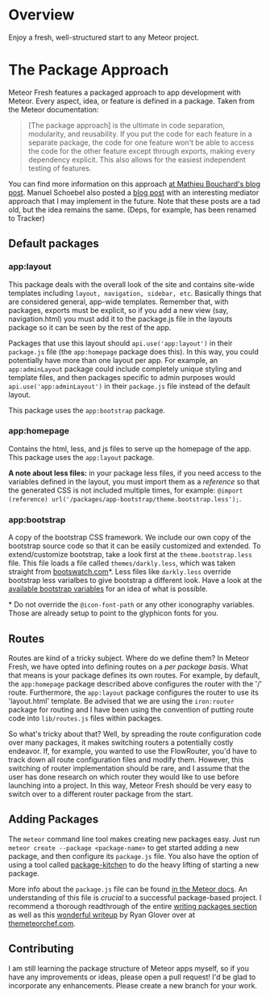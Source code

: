 # Overview

Enjoy a fresh, well-structured start to any Meteor project. 

# The Package Approach

Meteor Fresh features a packaged approach to app development with Meteor. Every aspect, idea, or feature is defined in a package. Taken from the Meteor documentation:

> [The package approach] is the ultimate in code separation, modularity, and reusability. If you put the code for each feature in a separate package, the code for one feature won't be able to access the code for the other feature except through exports, making every dependency explicit. This also allows for the easiest independent testing of features.

You can find more information on this approach [at Mathieu Bouchard's blog post](http://www.matb33.me/2013/09/05/meteor-project-structure.html). Manuel Schoebel also posted a [blog post](http://www.manuel-schoebel.com/blog/meteorjs-package-only-app-structure-with-mediator-pattern) with an interesting mediator approach that I may implement in the future. Note that these posts are a tad old, but the idea remains the same. (Deps, for example, has been renamed to Tracker)

## Default packages

### app:layout

This package deals with the overall look of the site and contains site-wide templates including `layout, navigation, sidebar, etc`. Basically things that are considered general, app-wide templates. Remember that, with packages, exports must be explicit, so if you add a new view (say, navigation.html) you must add it to the package.js file in the layouts package so it can be seen by the rest of the app.

Packages that use this layout should `api.use('app:layout')` in their `package.js` file (the `app:homepage` package does this). In this way, you could potentially have more than one layout per app. For example, an `app:adminLayout` package could include completely unique styling and template files, and then packages specific to admin purposes would `api.use('app:adminLayout')` in their `package.js` file instead of the default layout.

This package uses the `app:bootstrap` package.

### app:homepage

Contains the html, less, and js files to serve up the homepage of the app. This package uses the `app:layout` package. 

**A note about less files:** in your package less files, if you need access to the variables defined in the layout, you must import them as a *reference* so that the generated CSS is not included multiple times, for example: `@import (reference) url('/packages/app-bootstrap/theme.bootstrap.less');`.

### app:bootstrap

A copy of the bootstrap CSS framework. We include our own copy of the bootstrap source code so that it can be easily customized and extended. To extend/customize bootstrap, take a look first at the `theme.bootstrap.less` file. This file loads a file called `themes/darkly.less`, which was taken straight from [bootswatch.com](http://bootswatch.com)\*. Less files like `darkly.less` override bootstrap less varialbes to give bootstrap a different look. Have a look at the [available bootstrap variables](http://getbootstrap.com/customize/#less-variables) for an idea of what is possible. 

\* Do not override the `@icon-font-path` or any other iconography variables. Those are already setup to point to the glyphicon fonts for you.  

## Routes

Routes are kind of a tricky subject. Where do we define them? In Meteor Fresh, we have opted into defining routes on a *per package basis*. What that means is your package defines its own routes. For example, by default, the `app:homepage` package described above configures the router with the '/' route. Furthermore, the `app:layout` package configures the router to use its 'layout.html' template. Be advised that we are using the `iron:router` package for routing and I have been using the convention of putting route code into `lib/routes.js` files within packages. 

So what's tricky about that? Well, by spreading the route configuration code over many packages, it makes switching routers a potentially costly endeavor. If, for example, you wanted to use the FlowRouter, you'd have to track down all route configuration files and modify them. However, this switching of router implementation should be rare, and I assume that the user has done research on which router they would like to use before launching into a project. In this way, Meteor Fresh
should be very easy to switch over to a different router package from the start. 

## Adding Packages

The `meteor` command line tool makes creating new packages easy. Just run `meteor create --package <package-name>` to get started adding a new package, and then configure its `package.js` file. You also have the option of using a tool called [package-kitchen](https://github.com/chicagogrooves/meteor-package-kitchen) to do the heavy lifting of starting a new package. 

More info about the `package.js` file can be found [in the Meteor docs](http://docs.meteor.com/#/full/packagejs). An understanding of this file is *crucial* to a successful package-based project. I recommend a thorough readthrough of the entire [writing packages
section](http://docs.meteor.com/#/full/writingpackages) as well as this [wonderful writeup](http://themeteorchef.com/recipes/writing-a-package/) by Ryan Glover over at [themeteorchef.com](http://themeteorchef.com).

## Contributing

I am still learning the package structure of Meteor apps myself, so if you have any improvements or ideas, please open a pull request! I'd be glad to incorporate any enhancements. Please create a new branch for your work. 
